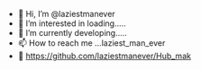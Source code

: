 - 👋 Hi, I’m @laziestmanever
- 👀 I’m interested in loading.....
- 🌱 I’m currently developing.....
- 📫 How to reach me ...laziest_man_ever
- 🚧 https://github.com/laziestmanever/Hub_mak
<!---
laziestmanever/laziestmanever is a ✨ special ✨ repository because its `README.md` (this file) appears on your GitHub profile.
You can click the Preview link to take a look at your changes.
--->
